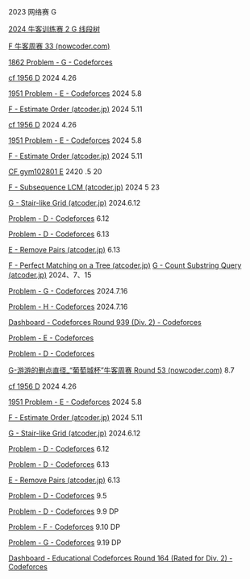 

2023 网络赛 G

[2024 牛客训练赛  2 G    线段树](https://ac.nowcoder.com/acm/contest/67742/G)

[F  牛客周赛 33 (nowcoder.com)](https://ac.nowcoder.com/acm/contest/75630/F)

[1862  Problem - G - Codeforces](https://codeforces.com/contest/1862/problem/G)

[cf 1956 D](https://codeforces.com/contest/1956/problem/D) 2024 4.26

[1951 Problem - E - Codeforces](https://codeforces.com/contest/1951/problem/E) 2024 5.8

[F - Estimate Order (atcoder.jp)](https://atcoder.jp/contests/abc352/tasks/abc352_f) 2024 5.11

[cf 1956 D](https://codeforces.com/contest/1956/problem/D)   2024 4.26

[1951 Problem - E - Codeforces](https://codeforces.com/contest/1951/problem/E)   2024 5.8

[F - Estimate Order (atcoder.jp)](https://atcoder.jp/contests/abc352/tasks/abc352_f)    2024 5.11

[CF gym102801 E](https://codeforces.com/gym/102801/problem/E)   2420 .5 20 

[F - Subsequence LCM (atcoder.jp)](https://atcoder.jp/contests/abc349/tasks/abc349_f)  2024 5 23



[G - Stair-like Grid (atcoder.jp)](https://atcoder.jp/contests/abc357/tasks/abc357_g)   2024.6.12

[Problem - D - Codeforces](https://codeforces.com/contest/1979/problem/D)  6.12

[Problem - D - Codeforces](https://codeforces.com/contest/1923/problem/D) 6.13

[E - Remove Pairs (atcoder.jp)](https://atcoder.jp/contests/abc354/tasks/abc354_e) 6.13

[F - Perfect Matching on a Tree (atcoder.jp)](https://atcoder.jp/contests/abc362/tasks/abc362_f)  [G - Count Substring Query (atcoder.jp)](https://atcoder.jp/contests/abc362/tasks/abc362_g)  2024、7、15

[Problem - G - Codeforces](https://codeforces.com/contest/1950/problem/G) 2024.7.16

[Problem - H - Codeforces](https://codeforces.com/contest/1955/problem/H) 2024.7.16

[Dashboard - Codeforces Round 939 (Div. 2) - Codeforces](https://codeforces.com/contest/1956)

[Problem - E - Codeforces](https://codeforces.com/contest/1957/problem/E)

[Problem - D - Codeforces](https://codeforces.com/contest/1954/problem/D)

[G-游游的删点直径_“葡萄城杯”牛客周赛 Round 53 (nowcoder.com)](https://ac.nowcoder.com/acm/contest/86387/G)  8.7

[cf 1956 D](https://codeforces.com/contest/1956/problem/D)   2024 4.26

[1951 Problem - E - Codeforces](https://codeforces.com/contest/1951/problem/E)   2024 5.8

[F - Estimate Order (atcoder.jp)](https://atcoder.jp/contests/abc352/tasks/abc352_f)    2024 5.11



[G - Stair-like Grid (atcoder.jp)](https://atcoder.jp/contests/abc357/tasks/abc357_g)   2024.6.12

[Problem - D - Codeforces](https://codeforces.com/contest/1979/problem/D)  6.12

[Problem - D - Codeforces](https://codeforces.com/contest/1923/problem/D) 6.13

[E - Remove Pairs (atcoder.jp)](https://atcoder.jp/contests/abc354/tasks/abc354_e) 6.13

[Problem - D - Codeforces](https://codeforces.com/contest/1918/problem/D) 9.5



[Problem - D - Codeforces](https://codeforces.com/contest/1929/problem/D) 9.9 DP

[Problem - F - Codeforces](https://codeforces.com/contest/1932/problem/F) 9.10 DP

[Problem - G - Codeforces](https://codeforces.com/contest/1950/problem/G) 9.19 DP

[Dashboard - Educational Codeforces Round 164 (Rated for Div. 2) - Codeforces](https://codeforces.com/contest/1954)



